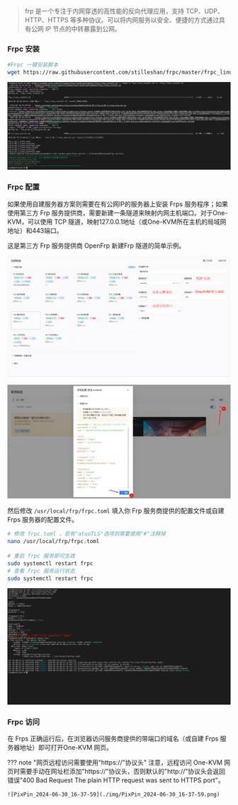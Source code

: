 > frp 是一个专注于内网穿透的高性能的反向代理应用，支持 TCP、UDP、HTTP、HTTPS 等多种协议。可以将内网服务以安全、便捷的方式通过具有公网 IP 节点的中转暴露到公网。

### Frpc 安装

``` bash
#Frpc 一键安装脚本
wget https://raw.githubusercontent.com/stilleshan/frpc/master/frpc_linux_install.sh && chmod +x frpc_linux_install.sh && ./frpc_linux_install.sh
```

![image-20240630104629256](./img/image-20240630104629256.png)

### Frpc 配置

如果使用自建服务器方案则需要在有公网IP的服务器上安装 Frps 服务程序；如果使用第三方 Frp 服务提供商，需要新建一条隧道来映射内网主机端口。对于One-KVM，可以使用 TCP 隧道，映射127.0.0.1地址（或One-KVM所在主机的局域网地址）和443端口。

这是第三方 Frp 服务提供商 OpenFrp 新建Frp 隧道的简单示例。

![PixPin_2024-06-30_16-15-30](./img/PixPin_2024-06-30_16-15-30.png)

![PixPin_2024-06-30_16-18-34](./img/PixPin_2024-06-30_16-18-34.png)

然后修改 `/usr/local/frp/frpc.toml` 填入你 Frp 服务商提供的配置文件或自建 Frps 服务器的配置文件。

``` bash
# 修改 frpc.toml ，若有"atuoTLS"选项则需要使用"#"注释掉
nano /usr/local/frp/frpc.toml

# 重启 frpc 服务即可生效
sudo systemctl restart frpc
# 查看 frpc 服务运行状态
sudo systemctl restart frpc
```

![PixPin_2024-06-30_16-34-26](./img/PixPin_2024-06-30_16-34-26.png)

### Frpc 访问

在 Frps 正确运行后，在浏览器访问服务商提供的带端口的域名（或自建 Frps 服务器地址）即可打开One-KVM 网页。

??? note "网页远程访问需要使用"https://"协议头"
    注意，远程访问 One-KVM 网页时需要手动在网址栏添加"https://"协议头，否则默认的"http://"协议头会返回错误"400 Bad Request The plain HTTP request was sent to HTTPS port"。

    ![PixPin_2024-06-30_16-37-59](./img/PixPin_2024-06-30_16-37-59.png)
